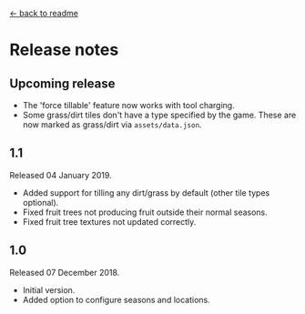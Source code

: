 [← back to readme](README.md)

# Release notes
## Upcoming release
* The 'force tillable' feature now works with tool charging.
* Some grass/dirt tiles don't have a type specified by the game. These are now marked as grass/dirt via `assets/data.json`.

## 1.1
Released 04 January 2019.

* Added support for tilling any dirt/grass by default (other tile types optional).
* Fixed fruit trees not producing fruit outside their normal seasons.
* Fixed fruit tree textures not updated correctly.

## 1.0
Released 07 December 2018.

* Initial version.
* Added option to configure seasons and locations.
